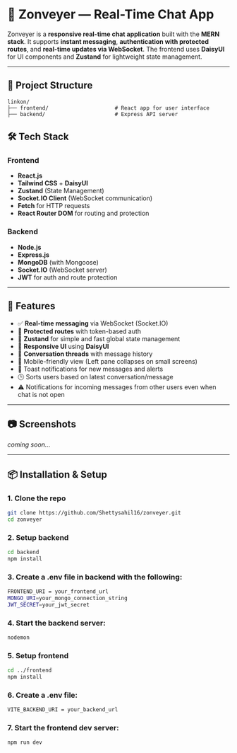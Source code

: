 # 💬 Zonveyer — Real-Time Chat App

Zonveyer is a **responsive real-time chat application** built with the **MERN stack**. It supports **instant messaging**, **authentication with protected routes**, and **real-time updates via WebSocket**. The frontend uses **DaisyUI** for UI components and **Zustand** for lightweight state management.

---

## 📁 Project Structure

```plaintext
linkon/
├── frontend/                     # React app for user interface
├── backend/                      # Express API server
```



## 🛠️ Tech Stack

### Frontend
- **React.js**
- **Tailwind CSS** + **DaisyUI**
- **Zustand** (State Management)
- **Socket.IO Client** (WebSocket communication)
- **Fetch** for HTTP requests
- **React Router DOM** for routing and protection

### Backend
- **Node.js**
- **Express.js**
- **MongoDB** (with Mongoose)
- **Socket.IO** (WebSocket server)
- **JWT** for auth and route protection

---

## 🚀 Features

- ✅ **Real-time messaging** via WebSocket (Socket.IO)
- 🔐 **Protected routes** with token-based auth
- 🧠 **Zustand** for simple and fast global state management
- 🎨 **Responsive UI** using **DaisyUI**
- 🧵 **Conversation threads** with message history
- 📲 Mobile-friendly view (Left pane collapses on small screens)
- 🔔 Toast notifications for new messages and alerts
- 🕒 Sorts users based on latest conversation/message
- ⚠️ Notifications for incoming messages from other users even when chat is not open

---

## 📷 Screenshots

<!-- Add screenshots here if available -->
_coming soon..._

---


## 📦 Installation & Setup

### 1. Clone the repo

```bash
git clone https://github.com/Shettysahil16/zonveyer.git
cd zonveyer
```

### 2. Setup backend

```bash
cd backend
npm install
```
### 3. Create a .env file in backend with the following:

```bash
FRONTEND_URI = your_frontend_url
MONGO_URI=your_mongo_connection_string
JWT_SECRET=your_jwt_secret
```
### 4. Start the backend server:

```bash
nodemon
```

### 5. Setup frontend

```bash
cd ../frontend
npm install
```

### 6. Create a .env file:

```bash
VITE_BACKEND_URI = your_backend_url
```

### 7. Start the frontend dev server:

```bash
npm run dev
```







